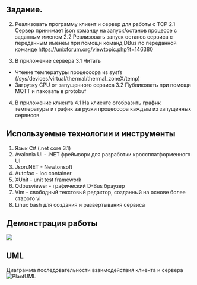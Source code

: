 ## Задание.

2. Реализовать программу клиент и сервер для работы с TCP
2.1 Сервер принимает json команду на запуск/останов процессе с заданным именем
2.2 Реализовать запуск останов сервиса c переданным именем при помощи команд DBus по переданной команде
  https://unixforum.org/viewtopic.php?t=146380
  
3. В приложение сервера
3.1 Читать
- Чтение температуры процессора из sysfs (/sys/devices/virtual/thermal/thermal_zoneX/temp)
- Загрузку CPU от запущенного сервиса
3.2 Публиковать при помощи MQTT и паковать в protobuf

4. В приложение клиента
4.1 На клиенте отобразить график температуры и график загрузки процессора каждым из запущенных сервисов

## Используемые технологии и инструменты
1. Язык С# (.net core 3.1)
2. Avalonia UI -  .NET фреймворк для разработки кроссплатформенного UI
3. Json.NET - Newtonsoft
4. Autofac - Ioc container
5. XUnit - unit test framework
6. Qdbusviewer - графический D-Bus браузер
7. Vim - свободный текстовый редактор, созданный на основе более старого vi
8. Linux bash для создания и развертывания сервиса

## Демонстрация работы
![](images/demo.gif)


## UML
Диаграмма последовательности взаимодействия клиента и сервера
![PlantUML](http://www.plantuml.com/plantuml/png/hP91QiCm44NtEiLS87HVWWcKNg3PUYDBaqH47XbfvFPEFK9tELbh7DTkXXW5kX8M_u_dVVrTOXqvjrvrFwSphjF4yE8T4l-vscFiCIgb3RjUCquNq_Va6G_OL5V1CxmcrertwGGc4A5XfKnqx8psaB8ncD8XUp0weHezcshoHZown1Y1y1rombYJ9WicecOSBclYKqHjuH0Yd5pxEs7SO_5tHqS8PuK-8HoqysYdVLoWTTieLqXMgIlWh9ntWOXjOAofYs6W0jRfB0BIdWMs36tRL9VFjqnmdNNvsZur5PZMYemSzU6CAmu1Trzwcn1-eCcCOiB2FDYM2HK2ZaliENJbYCAomYYqvP058vR05c-VkA0aK9DjSeA4iNS6_wKgmy324ALSqalTemsvD-BXjinFKGufzUizAUGiy4j8MP4Taisj_mO0)